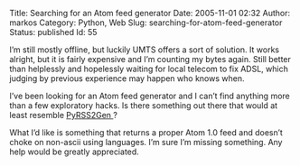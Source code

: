 Title: Searching for an Atom feed generator
Date: 2005-11-01 02:32
Author: markos
Category: Python, Web
Slug: searching-for-atom-feed-generator
Status: published
Id: 55

<div>
 <p>
  I’m still mostly offline, but luckily UMTS offers a sort of solution. It works alright, but it is fairly expensive and I’m counting my bytes again. Still better than helplessly and hopelessly waiting for local telecom to fix ADSL, which judging by previous experience may happen who knows when.
 </p>
 <p>
  I’ve been looking for an Atom feed generator and I can’t find anything more than a few exploratory hacks. Is there something out there that would at least resemble
  <a href="http://www.dalkescientific.com/Python/PyRSS2Gen.html" title="Link to PyRSS2Gen's homepage">
   PyRSS2Gen
  </a>
  ?
 </p>
 <p>
  What I’d like is something that returns a proper Atom 1.0 feed and doesn’t choke on non-ascii using languages. I’m sure I’m missing something. Any help would be greatly appreciated.
 </p>
</div>
